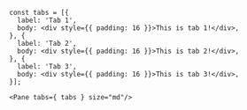     const tabs = [{
      label: 'Tab 1',
      body: <div style={{ padding: 16 }}>This is tab 1!</div>,
    }, {
      label: 'Tab 2',
      body: <div style={{ padding: 16 }}>This is tab 2!</div>,
    }, {
      label: 'Tab 3',
      body: <div style={{ padding: 16 }}>This is tab 3!</div>,
    }];

    <Pane tabs={ tabs } size="md"/>
